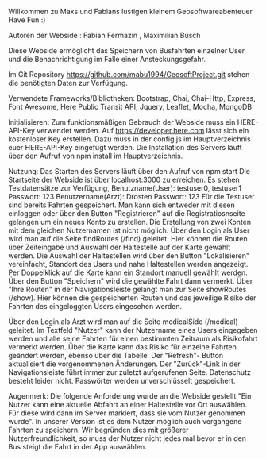 Willkommen zu Maxs und Fabians lustigen kleinem Geosoftwareabenteuer Have Fun :)

Autoren der Webside : Fabian Fermazin , Maximilian Busch

Diese Webside ermöglicht das Speichern von Busfahrten einzelner User und die Benachrichtigung im Falle einer Ansteckungsgefahr.

Im Git Repository https://github.com/mabu1994/GeosoftProject.git stehen die benötigten Daten zur Verfügung.

Verwendete Frameworks/Bibliotheken: Bootstrap, Chai, Chai-Http, Express, Font Awesome, Here Public Transit API, Jquery, Leaflet, Mocha, MongoDB

Initialisieren: Zum funktionsmäßigen Gebrauch der Webside muss ein HERE-API-Key verwendet werden. Auf https://developer.here.com lässt sich ein kostenloser Key erstellen. Dazu muss in der config.js im Hauptverzeichnis euer HERE-API-Key eingefügt werden. Die Installation des Servers läuft über den Aufruf von npm install im Hauptverzeichnis.

Nutzung: Das Starten des Servers läuft über den Aufruf von npm start
Die Startseite der Webside ist über localhost:3000 zu erreichen. Es stehen Testdatensätze zur Verfügung, Benutzname(User): testuser0, testuser1 Passwort: 123 Benutzername(Arzt): Drosten Passwort: 123 Für die Testuser sind bereits Fahrten gespeichert. Man kann sich entweder mit diesen einloggen oder über den Button "Registrieren" auf die Registratiosnseite gelangen um ein neues Konto zu erstellen. Die Erstellung von zwei Konten mit dem gleichen Nutzernamen ist nicht möglich. Über den Login als User wird man auf die Seite findRoutes (/find) geleitet. Hier können die Routen über Zeiteingabe und Auswahl der Haltestelle auf der Karte gewählt werden. Die Auswahl der Haltestellen wird über den Button "Lokalisieren" vereinfacht, Standort des Users und nahe Haltestellen werden angezeigt. Per Doppelklick auf die Karte kann ein Standort manuell gewählt werden. Über den Button "Speichern" wird die gewählte Fahrt dann vermerkt. Über "Ihre Routen" in der Navigationsleiste gelangt man zur Seite showRoutes (/show). Hier können die gespeicherten Routen und das jeweilige Risiko der Fahrten des eingeloggten Users eingesehen werden.

Über den Login als Arzt wird man auf die Seite medicalSide (/medical) geleitet. Im Textfeld "Nutzer" kann der Nutzername eines Users eingegeben werden und alle seine Fahrten für einen bestimmten Zeitraum als Risikofahrt vermerkt werden. Über die Karte kann das Risiko für einzelne Fahrten geändert werden, ebenso über die Tabelle. Der "Refresh"- Button aktualisiert die vorgenommenen Änderungen. Der "Zurück"-Link in der Navigationsleiste führt immer zur zuletzt aufgerufenen Seite. Datenschutz besteht leider nicht. Passwörter werden unverschlüsselt gespeichert.

Augenmerk: Die folgende Anforderung wurde an die Webside gestellt "Ein Nutzer kann eine aktuelle Abfahrt an einer Haltestelle vor Ort auswählen. Für diese wird dann im Server markiert, dass sie vom Nutzer genommen wurde". In unserer Version ist es dem Nutzer möglich auch vergangene Fahrten zu speichern. Wir begründen dies mit größerer Nutzerfreundlichkeit, so muss der Nutzer nicht jedes mal bevor er in den Bus steigt die Fahrt in der App auswählen.

